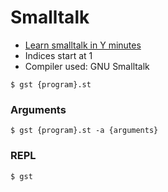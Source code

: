 # Smalltalk

- [Learn smalltalk in Y minutes](https://learnxinyminutes.com/docs/smalltalk/)
- Indices start at 1
- Compiler used: GNU Smalltalk

```
$ gst {program}.st
```

### Arguments

```
$ gst {program}.st -a {arguments}
```

### REPL

```
$ gst
```
